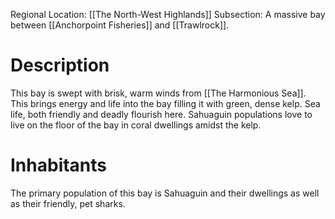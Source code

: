 Regional Location: [[The North-West Highlands]]
Subsection: A massive bay between [[Anchorpoint Fisheries]] and [[Trawlrock]].
# Description
This bay is swept with brisk, warm winds from [[The Harmonious Sea]]. This brings energy and life into the bay filling it with green, dense kelp. Sea life, both friendly and deadly flourish here. Sahuaguin populations love to live on the floor of the bay in coral dwellings amidst the kelp. 
# Inhabitants
The primary population of this bay is Sahuaguin and their dwellings as well as their friendly, pet sharks.